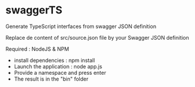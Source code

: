 # swaggerTS

Generate TypeScript interfaces from swagger JSON definition

Replace de content of src/source.json file by your Swagger JSON definition

Required : NodeJS & NPM

-	install dependencies : npm install
-	Launch the application : node app.js
-	Provide a namespace and press enter
-	The result is in the "bin" folder
